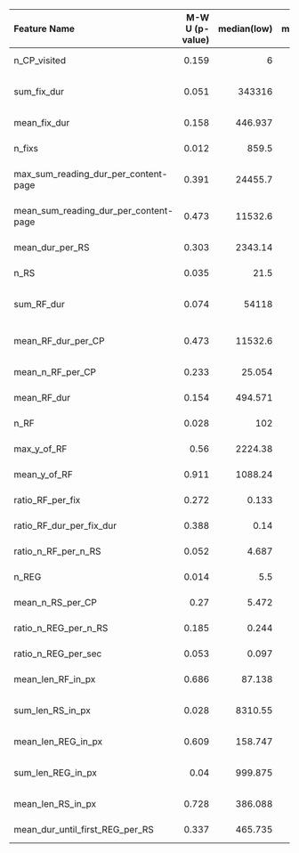 | Feature Name                          |   M-W U (p-value) |   median(low) |   median(high) | mean+-std(low)         | mean+-std(high)        |
|:--------------------------------------|------------------:|--------------:|---------------:|:-----------------------|:-----------------------|
| n_CP_visited                          |             0.159 |         6     |          7     | 6.78 +- 4.56           | 7.43 +- 3.76           |
| sum_fix_dur                           |             0.051 |    343316     |     475733     | 425061.94 +- 282614.44 | 502864.21 +- 219435.67 |
| mean_fix_dur                          |             0.158 |       446.937 |        435.239 | 471.0 +- 90.14         | 442.27 +- 62.19        |
| n_fixs                                |             0.012 |       859.5   |       1064     | 896.89 +- 588.72       | 1157.47 +- 551.27      |
| max_sum_reading_dur_per_content-page  |             0.391 |     24455.7   |      27436.1   | 31506.91 +- 24890.26   | 36367.24 +- 29609.93   |
| mean_sum_reading_dur_per_content-page |             0.473 |     11532.6   |      11683.8   | 15443.63 +- 12871.94   | 18835.17 +- 22221.28   |
| mean_dur_per_RS                       |             0.303 |      2343.14  |       2178.51  | 2313.71 +- 561.55      | 2230.11 +- 454.43      |
| n_RS                                  |             0.035 |        21.5   |         31     | 26.89 +- 20.17         | 36.67 +- 24.53         |
| sum_RF_dur                            |             0.074 |     54118     |      77032.1   | 63589.76 +- 49086.29   | 77993.45 +- 44673.7    |
| mean_RF_dur_per_CP                    |             0.473 |     11532.6   |      11683.8   | 15443.63 +- 12871.94   | 18835.17 +- 22221.28   |
| mean_n_RF_per_CP                      |             0.233 |        25.054 |         27.9   | 30.18 +- 19.75         | 42.06 +- 52.41         |
| mean_RF_dur                           |             0.154 |       494.571 |        451.032 | 491.53 +- 121.16       | 458.95 +- 87.95        |
| n_RF                                  |             0.028 |       102     |        147     | 128.65 +- 97.76        | 179.17 +- 121.46       |
| max_y_of_RF                           |             0.56  |      2224.38  |       2216.7   | 2404.8 +- 1801.29      | 2332.32 +- 834.16      |
| mean_y_of_RF                          |             0.911 |      1088.24  |       1115.37  | 1155.33 +- 329.98      | 1145.79 +- 290.09      |
| ratio_RF_per_fix                      |             0.272 |         0.133 |          0.145 | 0.14 +- 0.07           | 0.15 +- 0.06           |
| ratio_RF_dur_per_fix_dur              |             0.388 |         0.14  |          0.146 | 0.15 +- 0.07           | 0.16 +- 0.06           |
| ratio_n_RF_per_n_RS                   |             0.052 |         4.687 |          4.819 | 4.71 +- 0.37           | 4.87 +- 0.4            |
| n_REG                                 |             0.014 |         5.5   |          9     | 7.22 +- 6.33           | 11.33 +- 9.25          |
| mean_n_RS_per_CP                      |             0.27  |         5.472 |          5.5   | 6.36 +- 4.2            | 8.48 +- 9.84           |
| ratio_n_REG_per_n_RS                  |             0.185 |         0.244 |          0.276 | 0.25 +- 0.16           | 0.3 +- 0.17            |
| ratio_n_REG_per_sec                   |             0.053 |         0.097 |          0.126 | 0.11 +- 0.08           | 0.14 +- 0.08           |
| mean_len_RF_in_px                     |             0.686 |        87.138 |         85.899 | 86.04 +- 7.23          | 84.88 +- 7.38          |
| sum_len_RS_in_px                      |             0.028 |      8310.55  |      11567     | 10485.79 +- 8022.17    | 14373.13 +- 9812.4     |
| mean_len_REG_in_px                    |             0.609 |       158.747 |        157.904 | 163.84 +- 72.53        | 169.37 +- 70.65        |
| sum_len_REG_in_px                     |             0.04  |       999.875 |       1430.41  | 1318.56 +- 1068.67     | 1921.24 +- 1581.86     |
| mean_len_RS_in_px                     |             0.728 |       386.088 |        391.409 | 384.5 +- 45.2          | 387.36 +- 44.92        |
| mean_dur_until_first_REG_per_RS       |             0.337 |       465.735 |        435.527 | 513.21 +- 214.91       | 463.32 +- 136.93       |